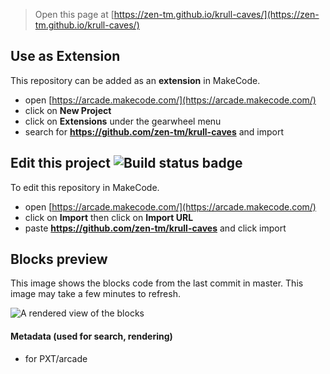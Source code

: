  


> Open this page at [https://zen-tm.github.io/krull-caves/](https://zen-tm.github.io/krull-caves/)

## Use as Extension

This repository can be added as an **extension** in MakeCode.

* open [https://arcade.makecode.com/](https://arcade.makecode.com/)
* click on **New Project**
* click on **Extensions** under the gearwheel menu
* search for **https://github.com/zen-tm/krull-caves** and import

## Edit this project ![Build status badge](https://github.com/zen-tm/krull-caves/workflows/MakeCode/badge.svg)

To edit this repository in MakeCode.

* open [https://arcade.makecode.com/](https://arcade.makecode.com/)
* click on **Import** then click on **Import URL**
* paste **https://github.com/zen-tm/krull-caves** and click import

## Blocks preview

This image shows the blocks code from the last commit in master.
This image may take a few minutes to refresh.

![A rendered view of the blocks](https://github.com/zen-tm/krull-caves/raw/master/.github/makecode/blocks.png)

#### Metadata (used for search, rendering)

* for PXT/arcade
<script src="https://makecode.com/gh-pages-embed.js"></script><script>makeCodeRender("{{ site.makecode.home_url }}", "{{ site.github.owner_name }}/{{ site.github.repository_name }}");</script>
